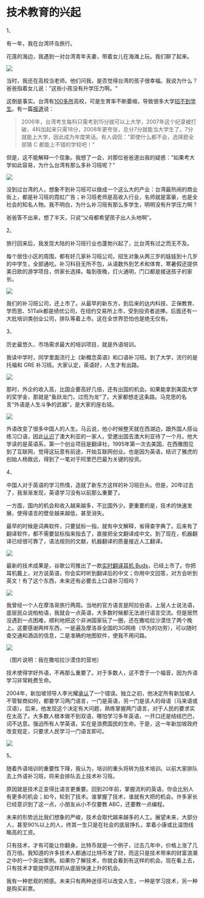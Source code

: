 # 技术教育的兴起

1、

有一年，我在台湾环岛旅行。

花莲的海边，我遇到一对台湾青年夫妻，带着女儿在海滩上玩。我们聊了起来。

![](http://www.ruanyifeng.com/blogimg/asset/2017/bg2017110702.jpg)

当时，我还在高校当老师。他们问我，是否觉得台湾的孩子很幸福。我说为什么？爸爸指着女儿说：”这些小孩没有升学压力啊。“

这倒是事实。台湾有[100多所](http://tieba.baidu.com/p/1425716563)高校，可是生育率不断萎缩，导致很多大学[招不到学生](http://www.thepaper.cn/newsDetail_forward_1755431)。有一篇[报道](http://news.sina.com.cn/c/gat/2017-08-18/doc-ifykcypp8816368.shtml)说：

> 2006年，台湾考生每科只需考到15分就可以上大学，2007年这个纪录被打破，4科加起来只需18分，2008年更夸张，总分7分就能当大学生了。7分就能上大学，因此成为年度笑话。有人调侃：”即使什么都不会，选择题全部猜 C 都能上不错的学校吧！“

但是，这不能解释一个现象。我想了一会，对那位爸爸道出我的疑惑：”如果考大学如此容易，为什么台湾有那么多补习班呢？“

![](http://www.ruanyifeng.com/blogimg/asset/2017/bg2017110703.jpg)

没到过台湾的人，想象不到补习班可以做成一个这么大的产业：台湾最热闹的商业街上，都是补习班的霓虹广告；补习班老师是高收入行业，名师就是富豪，也是全社会的知名人物。我不明白，为什么补习班有那么多学生，明明没有升学压力啊？

爸爸答不出来，想了半天，只说“父母都希望孩子出人头地啊”。

2、

旅行回来后，我发现大陆的补习班行业也蓬勃兴起了，比台湾有过之而无不及。

每个居住小区的周围，都有好几家补习班公司，招生对象从两三岁的娃娃到十几岁的中学生，全部通吃。补习科目无所不包，从语数外到艺术和体育，寒暑假还提供美日欧的游学项目，供家长选择。每到夜晚，灯火通明，门口都是接送孩子的家长。

![](http://www.ruanyifeng.com/blogimg/asset/2017/bg2017110704.jpg)

我们的补习班公司，还上市了。从最早的新东方，到后来的达内科技、正保教育、学而思、51Talk都是绩优公司，在纽约交易所上市，受到投资者追捧。后面还有一大批培训类创业公司，排队等着上市。这在全世界恐怕也是绝无仅有。

3、

历史最悠久、市场需求最大的培训项目，就是外语培训。

我读中学时，同学里面流行上《新概念英语》和口语补习班。到了大学，流行的是托福和 GRE 补习班。大家认定，英语好，人生才有出路。

![](http://www.ruanyifeng.com/blogimg/asset/2017/bg2017110705.jpg)

那时，外企的收入高，比国企要高好几倍，还有出国的机会。如果能拿到美国大学的奖学金，那就是"鱼跃龙门，过而为龙"了。大家都想走这条路。马克思的名言”外语是人生斗争的武器“，是大家的座右铭。

![](http://www.ruanyifeng.com/blogimg/asset/2017/bg2017110706.jpg)

外语改变了很多中国人的人生。马云说，他小时候整天就在西湖边，跟外国人搭讪练习口语，因此[认识](http://finance.sina.com.cn/china/gncj/2017-02-04/doc-ifyaexzn8839706.shtml)了澳大利亚的一家人，受邀出国去澳大利亚待了一个月。他大学读的是英语系，第一个创业项目是翻译社，1995年第一次去美国，在西雅图见到了互联网，觉得这玩意有前途，开始互联网创业。也是因为英语，结识了雅虎的创始人杨致远，得到了一笔对于阿里巴巴最为关键的投资。

4、

中国人对于英语的学习热情，造就了新东方这样的补习班巨头。但是，20年过去了，我渐渐发现，英语学习没有以前那么重要了。

一方面，国内的机会和收入越来越多，不比国外少。更重要的是，技术的快速发展，使得语言的壁垒越来越低，甚至消失。

最早的时候是词典软件，只要鼠标一指，就有中文解释，省得查字典了。后来有了翻译软件，都不需要鼠标指来指去了，直接把全文翻译成中文。到了现在，机器翻译已经很可靠了，语法规则的文献，机器翻译的质量接近人工翻译。

![](http://www.ruanyifeng.com/blogimg/asset/2017/bg2017110707.png)

最新的技术成果是，谷歌公司推出了一款[实时翻译耳机 Buds](http://tech.qq.com/a/20171005/020705.htm)，已经上市了。你把耳机戴上，对方说英语，你会实时听到翻译后的中文；你用中文回答，对方会听到英文！有了这个东西，未来还有必要去上口语补习班吗？

![](http://www.ruanyifeng.com/blogimg/asset/2017/bg2017110708.jpg)

我曾经一个人在摩洛哥旅行两周。当地的官方语言是阿拉伯语，上层人士说法语，底层民众说柏柏语，我就会一点英语，大多数时候都无法进行语言交流。但是居然没遇到一点困难，顺利地把这个非洲国家玩了一圈，还在撒哈拉沙漠住了两个晚上。这要感谢两样东西，一是遍及摩洛哥全国的3G网络（华为的功劳），可以随时查交通和酒店的信息，二是准确的地图软件，使我不用问路。

![](http://www.ruanyifeng.com/blogimg/asset/2017/bg2017110709.jpg)

（图片说明：我在撒哈拉沙漠住的营地）

技术使得学好外语，不再那么重要了。对于多数人，这不啻于一个福音，因为外语学习非常耗费生命。

2004年，新加坡领导人李光耀[承认](http://www.bilibili.com/video/av9983386/)了一个错误。独立之初，他决定所有新加坡人不管智商如何，都要学习两门语言，一门是英语，另一门是该人的母语（马来语或汉语）。后来，他发现这个决定有大问题，熟练掌握两门语言，对于人民的要求实在太高了。大多数人根本做不到双语，哪怕学习多年英语，一开口还是结结巴巴，词不达意。强迫所有人学英语，实在是浪费国民的生命。于是，这一年新加坡政府改变规定，只要求人民学习一门语言即可。

![](http://www.ruanyifeng.com/blogimg/asset/2017/bg2017110710.png)

5、

随着外语培训的重要性下降，我认为，培训的重头将转为技术培训。以前大家排队去上外语补习班，将来会排队去上技术补习班。 

原因就是技术正变得比语言更重要。回到20年前，掌握流利的英语，你会比别人有更多的机会；如今，轮到了技术。谁掌握了技术，谁就有大把的机会。许多家长已经意识到了这一点，小朋友从小不仅要教 ABC，还要教一点编程。

未来的形势远比我们想象的严峻，技术会取代越来越多的人工。展望未来，大部分人，甚至90%以上的人，终其一生只是在社会的底层挣扎，拿着小康或比温饱线略高的工资。

只有技术，才有可能让你翻身。比特币就是一个例子，过去几年中，价格上涨了几百万倍。我知道的许多技术人都通过比特币发了财，而这只是技术带来的财富浪潮之中的一个突出案例。如果你了解技术，你就会看到有这样的机会。现在看上去，只有技术才能提供这样的从底层快速上升的机会。

我有一种悲观的预感。未来只有两种途径可以改变人生，一种是学习技术，另一种是购买彩票。

